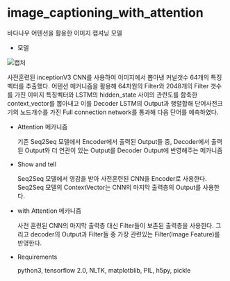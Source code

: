 # image_captioning_with_attention
바다나우 어텐션을 활용한 이미지 캡셔닝 모델

* 모델

![캡처](C:\Users\이형태\Desktop\캡처.PNG)

사전훈련된 inceptionV3 CNN를 사용하여 이미지에서 뽑아낸 커널갯수 64개의 특징벡터를 추출했다.  어텐션 매커니즘을 활용해 64차원의 Filter와 2048개의 Filter 갯수를 가진 이미지 특징벡터와 LSTM의 hidden_state 사이의 관련도를 함축한 context_vector를 뽑아내고 이를 Decoder LSTM의 Output과 행렬합해 단어사전크기의 노드개수를 가진 Full connection network를 통과해 다음 단어를 예측하였다.

* Attention 메카니즘

  기존 Seq2Seq 모델에서 Encoder에서 출력된 Output들 중, Decoder에서 출력된 Output와 더 연관이 있는 Output를 Decoder Output에 반영해주는 메카니즘

* Show and tell

  Seq2Seq 모델에서 영감을 받아 사전훈련된 CNN을 Encoder로 사용한다.  Seq2Seq 모델의 ContextVector는 CNN의 마지막 출력층의 Output를 사용한다.

* with Attention 메카니즘

  사전 훈련된 CNN의 마지막 출력층 대신 Filter들이 보존된 출력층을 사용한다. 그리고 decoder의 Output과 Filter들 중 가장 관련있는 Filter(Image Feature)를 반영한다.



* Requirements

  python3, tensorflow 2.0, NLTK, matplotblib, PIL, h5py, pickle

  